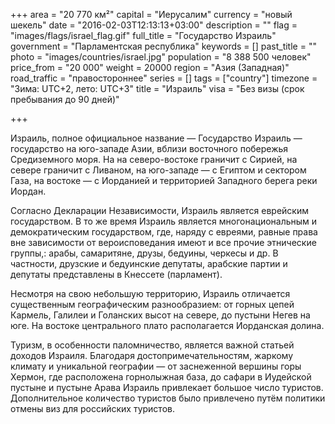 +++
area = "20 770 км²"
capital = "Иерусалим"
currency = "новый шекель"
date = "2016-02-03T12:13:13+03:00"
description = ""
flag = "images/flags/israel_flag.gif"
full_title = "Государство Израиль"
government = "Парламентская республика"
keywords = []
past_title = ""
photo = "images/countries/israel.jpg"
population = "8 388 500 человек"
price_from = "20 000"
weight = 20000
region = "Азия (Западная)"
road_traffic = "правостороннее"
series = []
tags = ["country"]
timezone = "Зима: UTC+2, лето: UTC+3"
title = "Израиль"
visa = "Без визы (срок пребывания до 90 дней)"

+++

Израиль, полное официальное название — Государство Израиль — государство на юго-западе Азии, вблизи восточного побережья Средиземного моря. На на северо-востоке граничит с Сирией, на севере граничит с Ливаном, на юго-западе — с Египтом и сектором Газа, на востоке — с Иорданией и территорией Западного берега реки Иордан.

Согласно Декларации Независимости, Израиль является еврейским государством. В то же время Израиль является многонациональным и демократическим государством, где, наряду с евреями, равные права вне зависимости от вероисповедания имеют и все прочие этнические группы,: арабы, самаритяне, друзы, бедуины, черкесы и др. В частности, друзские и бедуинские депутаты, арабские партии и депутаты представлены в Кнессете (парламент).

Несмотря на свою небольшую территорию, Израиль отличается существенным географическим разнообразием: от горных цепей Кармель, Галилеи и Голанских высот на севере, до пустыни Негев на юге. На востоке центрального плато располагается Иорданская долина.

Туризм, в особенности паломничество, является важной статьей доходов Израиля. Благодаря достопримечательностям, жаркому климату и уникальной географии — от заснеженной вершины горы Хермон, где расположена горнолыжная база, до сафари в Иудейской пустыне и пустыне Арава Израиль привлекает большое число туристов. Дополнительное количество туристов было привлечено путём политики отмены виз для российских туристов.